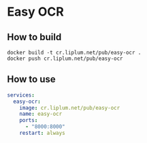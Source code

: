 # Easy OCR

## How to build

```shell
docker build -t cr.liplum.net/pub/easy-ocr .
docker push cr.liplum.net/pub/easy-ocr
```

## How to use


```yaml
services:
  easy-ocr:
    image: cr.liplum.net/pub/easy-ocr
    name: easy-ocr
    ports:
      - "8000:8000"
    restart: always
```